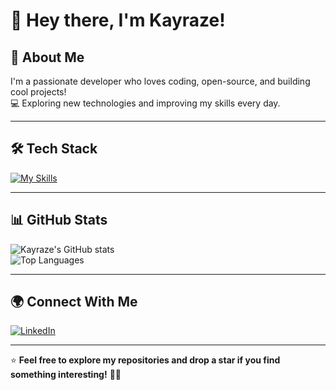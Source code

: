 # 👋 Hey there, I'm Kayraze!

## 🚀 About Me  
I'm a passionate developer who loves coding, open-source, and building cool projects!  
💻 Exploring new technologies and improving my skills every day.  

---

## 🛠 Tech Stack  
[![My Skills](https://skillicons.dev/icons?i=js,html,css,python)](https://skillicons.dev)

---

## 📊 GitHub Stats  
![Kayraze's GitHub stats](https://github-readme-stats.vercel.app/api?username=kayraze&show_icons=true&theme=radical)  
![Top Languages](https://github-readme-stats.vercel.app/api/top-langs/?username=kayraze&layout=compact&theme=radical) 

---

## 🌍 Connect With Me  
[![LinkedIn](https://img.shields.io/badge/LinkedIn-0077B5?style=for-the-badge&logo=linkedin&logoColor=white)](https://linkedin.com/in/jaden-de-lumin-738567312)  

---

⭐ **Feel free to explore my repositories and drop a star if you find something interesting!** 🚀✨  

